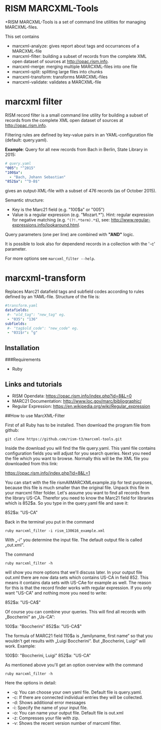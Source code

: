 # RISM MARCXML-Tools

+RISM MARCXML-Tools is a set of command line utilities for managing MARCXML-files.

This set contains

 * marcxml-analyze: gives report about tags and occurrances of a MARCXML-file
 * marcxml-filter: building a subset of records from the complete XML open dataset of sources at http://opac.rism.info. 
 * marcxml-merge: merging multiple MARCXML-files into one file
 * marcxml-split: splitting large files into chunks
 * marcxml-transform: transforms MARCXML-files
 * marcxml-validate: validates a MARCXML-file

# marcxml filter

RISM record filter is a small command line utility for building a subset of records from the 
complete XML open dataset of sources at http://opac.rism.info. 

Filtering rules are defined by key-value pairs in an YAML-configuration file (default: query.yaml). 

__Example__: Query for all new records from Bach in Berlin, State Library in 2015:

```yaml
# query.yaml
"005": "^2015"
"100$a":
  - "Bach, Johann Sebastian"
"852$a": "^D-B$"

```
gives an output-XML-file with a subset of 476 records (as of October 2015). 


Semantic structure:
* Key is the Marc21 field (e.g. "100$a" or "005")
* Value is a regular expression (e.g. "Mozart.\*"). Hint: regular expression for negative matching (e.g. `^(?!.*term).*$`), see: http://www.regular-expressions.info/lookaround.html. 

Query parameters (one per line) are combined with __"AND"__ logic.

It is possible to look also for dependend records in a collection with the '-c' parameter.

For more options see `marcxml_filter --help`.

# marcxml-transform

Replaces Marc21 datafield tags and subfield codes according to rules defined by an YAML-file. Structure of the file is:

```yaml
#transform.yaml
datafields:
 #- "old_tag": "new_tag" eg.
 - "035": "136"
subfields:
 #- "tag$old_code": "new_code" eg.
 - "031$r": "g"

```

## Installation

###Requirements

* Ruby

## Links and tutorials
* RISM Opendata: https://opac.rism.info/index.php?id=8&L=0
* MARC21 Documentation: http://www.loc.gov/marc/bibliographic/  
* Regular Expression: https://en.wikipedia.org/wiki/Regular_expression


##How to use MarcXML-Filter

First of all Ruby has to be installed. Then download the program file from github:

`git clone https://github.com/rism-t3/marcxml-tools.git`

Inside the download you will find the file query.yaml. This yaml file contains configuration fields you will adjust for you search queries. Next you need the file which you want to browse. Normally this will be the XML file you downloaded from this link:

https://opac.rism.info/index.php?id=8&L=1

You can start with the file rismAllMARCXMLexample.zip for test purposes, because this file is much smaller than the original file. Unpack this file in your marcxml filter folder. Let's assume you want to find all records from the library US-CA. Therefor you need to know the Marc21 field for libraries which is 852$a. So you type in the query.yaml file and save it:

852$a: "US-CA"

Back in the terminal you put in the command 

`ruby marcxml_filter -i rism_130616_example.xml`

With „-i“ you determine the input file. The default output file is called „out.xml“.  

The command

`ruby marcxml_filter -h`

will show you more options that we'll discuss later. In your output file out.xml there are now data sets which contains US-CA in field 852. This means it contains data sets with US-CAe for example as well. The reason for this is that the record finder works with regular expression. If you only want "US-CA" and nothing more you need to write:

852$a: "US-CA$"

Of course you can combine your queries. This will find all records with „Boccherini“ an „Us-CA“:

100$a: "Boccherini"
852$a: "US-CA$"

The formula of MARC21 field 110$a is „familyname, first name“ so that you wouldn't get results with „Luigi Boccherini“. But „Boccherini, Luigi“ will work. Example:

100$0: "Boccherini, Luigi"
852$a: "US-CA"

As mentioned above you'll get an option overview with the command

`ruby marcxml_filter -h`

Here the options in detail:

* -q: You can choose your own yaml file. Default file is query.yaml.
* -c: If there are connected individual entries they will be collected.
* -d: Shows additional error messages
* -i: Specify the name of your input file.
* -o: You can name your output file. Default file is out.xml
* -z: Compresses your file with zip.
* -v: Shows the recent version number of marcxml filter.


